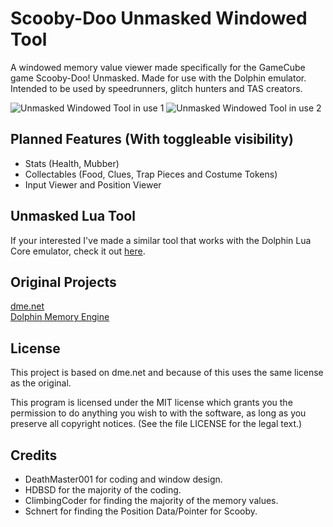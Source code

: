# Scooby-Doo Unmasked Windowed Tool
A windowed memory value viewer made specifically for the GameCube game Scooby-Doo! Unmasked. Made for use with the Dolphin emulator. Intended to be used by speedrunners, glitch hunters and TAS creators.

![Unmasked Windowed Tool in use 1](https://i.imgur.com/H8zu5Mp.png)
![Unmasked Windowed Tool in use 2](https://i.imgur.com/RU4Ab2Z.png)

## Planned Features (With toggleable visibility)
- Stats (Health, Mubber)
- Collectables (Food, Clues, Trap Pieces and Costume Tokens)
- Input Viewer and Position Viewer

## Unmasked Lua Tool
If your interested I've made a similar tool that works with the Dolphin Lua Core emulator, check it out [here](https://github.com/DeathMaster001/Scooby-Doo-Unmasked-Lua-Tool).

## Original Projects

[dme.net](https://github.com/HDBSD/dme.net)\
[Dolphin Memory Engine](https://github.com/aldelaro5/Dolphin-memory-engine/)

## License

This project is based on dme.net and because of this uses the same license as the original.

This program is licensed under the MIT license which grants you the permission to do anything you wish to with the software, as long as you preserve all copyright notices. (See the file LICENSE for the legal text.)

## Credits
- DeathMaster001 for coding and window design.
- HDBSD for the majority of the coding.
- ClimbingCoder for finding the majority of the memory values.
- Schnert for finding the Position Data/Pointer for Scooby.
